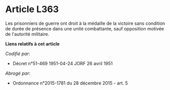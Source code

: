 # Article L363

Les prisonniers de guerre ont droit à la médaille de la victoire sans condition de durée de présence dans une unité
combattante, sauf opposition motivée de l'autorité militaire.

**Liens relatifs à cet article**

_Codifié par_:

  - Décret n°51-469 1951-04-24 JORF 26 avril 1951

_Abrogé par_:

  - Ordonnance n°2015-1781 du 28 décembre 2015 - art. 5
